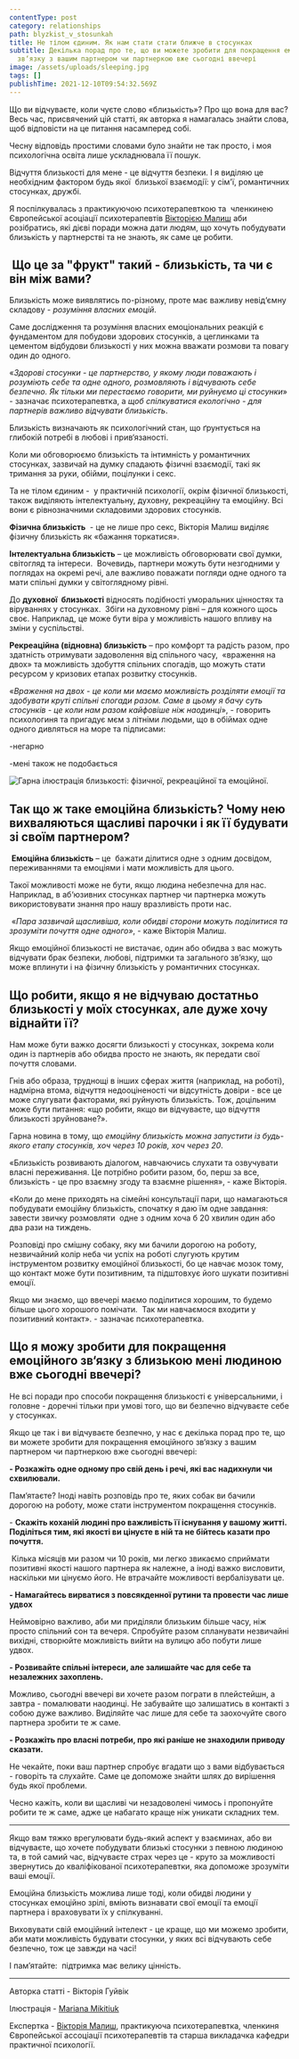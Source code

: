```yaml
---
contentType: post
category: relationships
path: blyzkist_v_stosunkah
title: Не тілом єдиним. Як нам стати стати ближче в стосунках
subtitle: Декілька порад про те, що ви можете зробити для покращення емоційного
  зв‘язку з вашим партнером чи партнеркою вже сьогодні ввечері
image: /assets/uploads/sleeping.jpg
tags: []
publishTime: 2021-12-10T09:54:32.569Z
---
```

<!--StartFragment-->

Що ви відчуваєте, коли чуєте слово «близькість»? Про що вона для вас? Весь час, присвячений цій статті, як авторка я намагалась знайти слова, щоб відповісти на це питання насамперед собі. 

Чесну відповідь простими словами було знайти не так просто, і моя психологічна освіта лише ускладнювала її пошук.

Відчуття близькості для мене - це відчуття безпеки. І я виділяю це необхідним фактором будь якої  близької взаємодії: у сім'ї, романтичних стосунках, дружбі. 

Я поспілкувалась з практикуючою психотерапевткою та  членкинею Європейської асоціації психотерапевтів [Вікторією Малиш](https://sites.google.com/view/vmalysh) аби розібратись, які дієві поради можна дати людям, що хочуть побудувати близькість у партнерстві та не знають, як саме це робити. 

##  **Що це за "фрукт" такий - близькість, та чи є він між вами?**

Близькість може виявлятись по-різному, проте має важливу невід‘ємну складову - *розуміння власних емоцій*. 

Саме дослідження та розуміння власних емоціональних реакцій є фундаментом для побудови здорових стосунків, а цеглинками та цементом відбудови близькості у них можна вважати розмови та повагу один до одного. 

«*Здорові стосунки - це партнерство, у якому люди поважають і розуміють себе та одне одного, розмовляють і відчувають себе безпечно. Як тільки ми перестаємо говорити, ми руйнуємо ці стосунки*» - зазначає психотерапевтка, а *щоб спілкуватися екологічно - для партнерів важливо відчувати близькість*.

Близькість визначають як психологічний стан, що ґрунтується на глибокій потребі в любові і прив‘язаності.  

Коли ми обговорюємо близькість та інтимність у романтичних стосунках, зазвичай на думку спадають фізичні взаємодії, такі як тримання за руки, обійми, поцілунки і секс. 

Та не тілом єдиним -  у практичній психології, окрім фізичної близькості, також виділяють інтелектуальну, духовну, рекреаційну та емоційну. Всі вони є рівнозначними складовими здорових стосунків. 

**Фізична близькість**  - це не лише про секс, Вікторія Малиш виділяє фізичну близькість як «бажання торкатися». 

**Інтелектуальна близькість** – це можливість обговорювати свої думки, світогляд та інтереси.  Вочевидь, партнери можуть бути незгодними у поглядах на окремі речі, але важливо поважати погляди одне одного та мати спільні думки у світоглядному рівні.

До **духовної  близькості** відносять подібності у ​​моральних цінностях та віруваннях у стосунках.  Збіги на духовному рівні – для кожного щось своє. Наприклад, це може бути віра у можливість нашого впливу на зміни у суспільстві.    

**Рекреаційна (відновна) близькість** – про комфорт та радість разом, про здатність отримувати задоволення від спільного часу,  «враження на двох» та можливість здобуття спільних спогадів, що можуть стати ресурсом у кризових етапах розвитку стосунків.

«*Враження на двох - це коли ми маємо можливість розділяти емоції та здобувати круті спільні спогади разом. Саме в цьому я бачу суть стосунків - це коли нам разом кайфовіше ніж наодинці*», - говорить психологиня та пригадує мєм з літніми людьми, що в обіймах одне одного дивляться на море та підписами: 

\-негарно 

\-мені також не подобається

<!--EndFragment-->

![Гарна ілюстрація близькості: фізичної, рекреаційної та емоційної.](/assets/uploads/45868707_566608420438476_9168909480719548416_n.png)

<!--StartFragment-->

## Так що ж таке емоційна близькість? Чому нею вихваляються щасливі парочки і як її будувати зі своїм партнером?

 **Емоційна близькість** – це  бажати ділитися одне з одним досвідом, переживаннями та емоціями і мати можливість для цього. 

Такої можливості може не бути, якщо людина небезпечна для нас. Наприклад, в аб‘юзивних стосунках партнер чи партнерка можуть використовувати знання про нашу вразливість проти нас.

 «*Пара зазвичай щасливіша, коли обидві сторони можуть поділитися та зрозуміти почуття одне одного»*, - каже Вікторія Малиш. 

Якщо емоційної близькості не вистачає, один або обидва з вас можуть відчувати брак безпеки, любові, підтримки та загального зв’язку, що може вплинути і на фізичну близькість у романтичних стосунках.  

<!--EndFragment-->

<!--StartFragment-->

## **Що робити, якщо я не відчуваю достатньо близькості у моїх стосунках, але дуже хочу віднайти її?**

<!--EndFragment-->

<!--StartFragment-->

Нам може бути важко досягти близькості у стосунках, зокрема коли один із партнерів або обидва просто не знають, як передати свої почуття словами. 

Гнів або образа, труднощі в інших сферах життя (наприклад, на роботі), надмірна втома, відчуття недооціненості чи відсутність довіри - все це може слугувати факторами, які руйнують близькість. Тож, доцільним може бути питання: «що робити, якщо ви відчуваєте, що відчуття близькості зруйноване?». 

Гарна новина в тому, що *емоційну близькість можна запустити із будь-якого етапу стосунків, хоч через 10 років, хоч через 20*.

«Близькість розвивають діалогом, навчаючись слухати та озвучувати власні переживання. Це потрібно робити разом, бо, перш за все, близькість - це про взаємну згоду та взаємне рішення», - каже Вікторія.

«Коли до мене приходять на сімейні консультації пари, що намагаються побудувати емоційну близькість, спочатку я даю їм одне завдання: завести звичку розмовляти  одне з одним хоча б 20 хвилин один або два рази на тиждень.

Розповіді про смішну собаку, яку ми бачили дорогою на роботу, незвичайний колір неба чи успіх на роботі слугують крутим інструментом розвитку емоційної близькості, бо це навчає мозок тому, що контакт може бути позитивним, та підштовхує його шукати позитивні емоції.

Якщо ми знаємо, що ввечері маємо поділитися хорошим, то будемо більше цього хорошого помічати.  Так ми навчаємося входити у позитивний контакт». - зазначає психотерапевтка.

<!--EndFragment-->

<!--StartFragment-->

## Що я можу зробити для покращення емоційного зв‘язку з близькою мені людиною вже сьогодні ввечері? 

Не всі поради про способи покращення близькості є універсальними, і головне - доречні тільки при умові того, що ви безпечно відчуваєте себе у стосунках.

Якщо це так і ви відчуваєте безпечно, у нас є декілька порад про те, що ви можете зробити для покращення емоційного зв‘язку з вашим партнером чи партнеркою вже сьогодні ввечері:

**\- Розкажіть одне одному про свій день і речі, які вас надихнули чи схвилювали.**

Пам‘ятаєте? Іноді навіть розповідь про те, яких собак ви бачили дорогою на роботу, може стати інструментом покращення стосунків.

\- **Скажіть коханій людині про важливість її існування у вашому житті. Поділіться тим, які якості ви цінуєте в ній та не бійтесь казати про почуття.**

 Кілька місяців ми разом чи 10 років, ми легко звикаємо сприймати позитивні якості нашого партнера як належне, а іноді важко висловити, наскільки ми цінуємо його. Не втрачайте можливості вербалізувати це.

**\- Намагайтесь вирватися з повсякденної рутини та провести час лише удвох**

Неймовірно важливо, аби ми приділяли близьким більше часу, ніж просто спільний сон та вечеря. Спробуйте разом спланувати незвичайні вихідні, створюйте можливість вийти на вулицю або побути лише удвох. 

**\- Розвивайте спільні інтереси, але залишайте час для себе та незалежних захоплень.**

Можливо, сьогодні ввечері ви хочете разом пограти в плейстейшн, а завтра - помалювати наодинці. Не забувайте що залишатись в контакті з собою дуже важливо. Виділяйте час лише для себе та заохочуйте свого партнера зробити те ж саме.

**\- Розкажіть про власні потреби, про які раніше не знаходили приводу сказати.**

Не чекайте, поки ваш партнер спробує вгадати що з вами відбувається - говоріть та слухайте. Саме це допоможе знайти шлях до вирішення будь якої проблеми. 

Чесно кажіть, коли ви щасливі чи незадоволені чимось і пропонуйте робити те ж саме, адже це набагато краще ніж уникати складних тем. 

<!--StartFragment-->

- - -

<!--EndFragment-->

Якщо вам тяжко врегулювати будь-який аспект у взаєминах, або ви відчуваєте, що хочете побудувати близькі стосунки з певною людиною та, в той самий час, відчуваєте страх через це - круто за можливості звернутись до кваліфікованої психотерапевтки, яка допоможе зрозуміти ваші емоції. 

Емоційна близькість можлива лише тоді, коли обидві людини у стосунках емоційно зрілі, вміють визнавати свої емоції та емоції партнера і враховувати їх у спілкуванні. 

Виховувати свій емоційний інтелект - це краще, що ми можемо зробити, аби мати можливість будувати стосунки, у яких всі відчувають себе безпечно, тож це завжди на часі! 

І пам’ятайте:  підтримка має велику цінність.

<!--StartFragment-->

- - -

<!--EndFragment-->

Авторка статті - Вікторія Гуйвік 

Ілюстрація - [Mariana Mikitiuk](http://mmariana.com/ua/?fbclid=IwAR3JQXF465AkwttA_by5-kYK0GrhqzVgjyX_G_FUVXOiv2livV4DIK4Yuk0)

Експертка - [Вікторія Малиш](https://sites.google.com/view/vmalysh), практикуюча психотерапевтка, членкиня Європейської ассоціації психотерапевтів та старша викладачка кафедри практичної психології.

<!--EndFragment-->